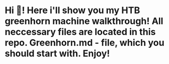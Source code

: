 # Hi :hugs:! Here i'll show you my HTB greenhorn machine walkthrough! All neccessary files are located in this repo. Greenhorn.md - file, which you should start with. Enjoy!
